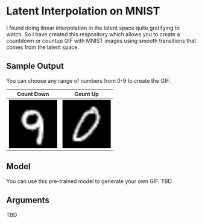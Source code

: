 # Latent Interpolation on MNIST
I found doing linear interpolation in the latent space quite gratifying to watch. So I have created this respository which allows you to create a countdown or countup GIF with MNIST images using smooth transitions that comes from the latent space. 

## Sample Output
You can choose any range of numbers from 0-9 to create the GIF.
<table style="width:100%; border:0;">
  <thead><tr><th>Count Down</th><th>Count Up</th></tr></thead>
  <tr>
    <td align="center"><img src="./output/countdown.gif"></td>
    <td align="center"><img src="./output/countup.gif"></td>
  </tr>
</table>

## Model
You can use this pre-trained model to generate your own GIF.
TBD

## Arguments
TBD
